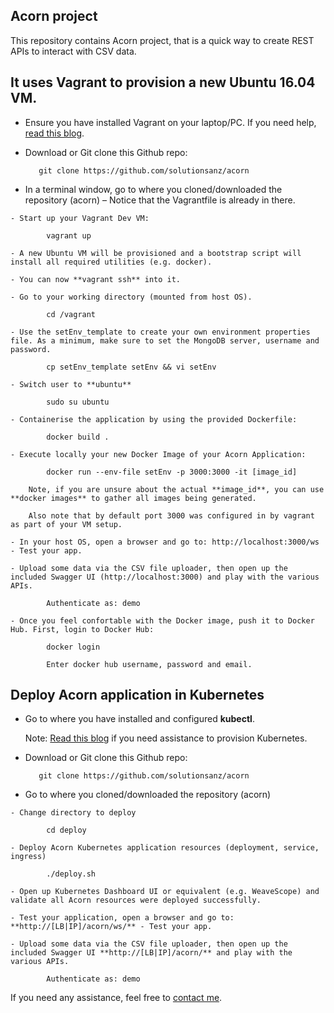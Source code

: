 Acorn project
------

This repository contains Acorn project, that is a quick way to create REST APIs to interact with CSV data. 

It uses Vagrant to provision a new Ubuntu 16.04 VM.
------

   - Ensure you have installed Vagrant on your laptop/PC. If you need help, [read this blog](https://redthunder.blog/2018/02/13/teaching-how-to-use-vagrant-to-simplify-building-local-dev-and-test-environments/). 

   - Download or Git clone this Github repo: 

			git clone https://github.com/solutionsanz/acorn

   - In a terminal window, go to where you cloned/downloaded the repository (acorn) – Notice that the Vagrantfile is already in there.

    - Start up your Vagrant Dev VM:

	        vagrant up

    - A new Ubuntu VM will be provisioned and a bootstrap script will install all required utilities (e.g. docker).
    
    - You can now **vagrant ssh** into it.

    - Go to your working directory (mounted from host OS).

            cd /vagrant

    - Use the setEnv_template to create your own environment properties file. As a minimum, make sure to set the MongoDB server, username and password.

            cp setEnv_template setEnv && vi setEnv

    - Switch user to **ubuntu**

            sudo su ubuntu

    - Containerise the application by using the provided Dockerfile:

	        docker build .

    - Execute locally your new Docker Image of your Acorn Application:

	        docker run --env-file setEnv -p 3000:3000 -it [image_id] 

        Note, if you are unsure about the actual **image_id**, you can use **docker images** to gather all images being generated.

        Also note that by default port 3000 was configured in by vagrant as part of your VM setup.

    - In your host OS, open a browser and go to: http://localhost:3000/ws - Test your app. 
    
    - Upload some data via the CSV file uploader, then open up the included Swagger UI (http://localhost:3000) and play with the various APIs.
    
            Authenticate as: demo

    - Once you feel confortable with the Docker image, push it to Docker Hub. First, login to Docker Hub:

            docker login

            Enter docker hub username, password and email.

Deploy Acorn application in Kubernetes
------

   - Go to where you have installed and configured **kubectl**.

        Note: [Read this blog](https://redthunder.blog/2018/04/18/teaching-how-to-quickly-provision-a-dev-kubernetes-environment-locally-or-in-oracle-cloud/) if you need assistance to provision Kubernetes.

   - Download or Git clone this Github repo: 

			git clone https://github.com/solutionsanz/acorn

   - Go to where you cloned/downloaded the repository (acorn)

    - Change directory to deploy

            cd deploy

    - Deploy Acorn Kubernetes application resources (deployment, service, ingress)

            ./deploy.sh

    - Open up Kubernetes Dashboard UI or equivalent (e.g. WeaveScope) and validate all Acorn resources were deployed successfully.

    - Test your application, open a browser and go to: **http://[LB|IP]/acorn/ws/** - Test your app. 
    
    - Upload some data via the CSV file uploader, then open up the included Swagger UI **http://[LB|IP]/acorn/** and play with the various APIs.
    
            Authenticate as: demo
    
If you need any assistance, feel free to [contact me](https://www.linkedin.com/in/citurria/).